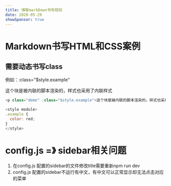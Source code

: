 ```yaml
---
title: 博客markDown书写规则
date: 2020-05-29
showSponsor: true
---
```


# Markdown书写HTML和CSS案例
## 需要动态书写class 
例如：:class="$style.example"
<p class="demo" :class="$style.example">这个块是被内联的脚本渲染的，样式也采用了内联样式</p>

<style module lang='scss'>
.example {
  color: red;
}
</style>
```javascript
<p class="demo" :class="$style.example">这个块是被内联的脚本渲染的，样式也采用了内联样式</p>

<style module>
.example {
  color: red;
}
</style>

```
# config.js =》 sidebar相关问题
1. 在config.js 配置的sidebar的文件修改title需要重新npm run dev
2. config.js 配置的sidebar不运行有中文，有中文可以正常显示却无法点击对应的菜单